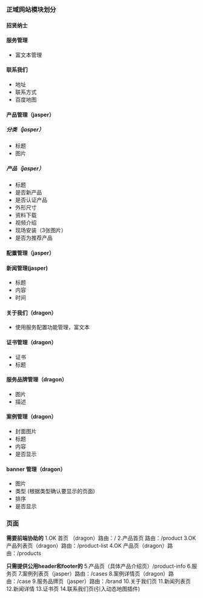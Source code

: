 ### 正域网站模块划分

#### 招贤纳士

#### 服务管理
- 富文本管理

#### 联系我们
- 地址
- 联系方式
- 百度地图

#### 产品管理（jasper）
##### 分类（jasper）
- 标题 
- 图片

##### 产品（jasper）
- 标题
- 是否新产品
- 是否认证产品
- 外形尺寸
- 资料下载
- 视频介绍
- 现场安装（3张图片）
- 是否为推荐产品

#### 配置管理（jasper）

#### 新闻管理(jasper)
- 标题
- 内容
- 时间


#### 关于我们（dragon）
- 使用服务配置功能管理，富文本

#### 证书管理（dragon）
- 证书
- 标题

#### 服务品牌管理（dragon）
- 图片
- 描述

#### 案例管理（dragon）
- 封面图片
- 标题
- 内容
- 是否显示

#### banner 管理（dragon）
- 图片
- 类型 (根据类型确认要显示的页面)
- 排序
- 是否显示





### 页面

**需要前端协助的**
1.OK 首页 （dragon）路由：/
2.产品首页 路由：/product
3.OK 产品列表页（dragon）路由：/product-list
4.OK 产品页（dragon）路由：/products

**只需提供公用header和footer的**
5.产品页（具体产品介绍页）/product-info
6.服务页
7.案例列表页（jasper）路由：/cases
8.案例详情页（dragon）路由：/case
9.服务品牌页（jasper）路由：/brand
10.关于我们页
11.新闻列表页
12.新闻详情
13.证书页
14.联系我们页(引入动态地图插件)
